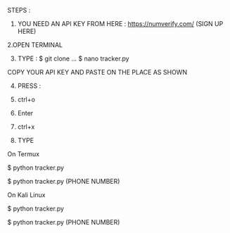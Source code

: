 STEPS : 
1. YOU NEED AN API KEY FROM HERE : https://numverify.com/ (SIGN UP HERE)

2.OPEN TERMINAL 

3. TYPE :
$  git clone ...
$  nano tracker.py

COPY YOUR API KEY 
AND PASTE ON THE PLACE AS SHOWN

4. PRESS :
  1. ctrl+o
  2. Enter
  3. ctrl+x
 
6. TYPE

On Termux

$  python tracker.py

$  python tracker.py (PHONE NUMBER) 

On Kali Linux

$  python tracker.py

$  python tracker.py (PHONE NUMBER) 

